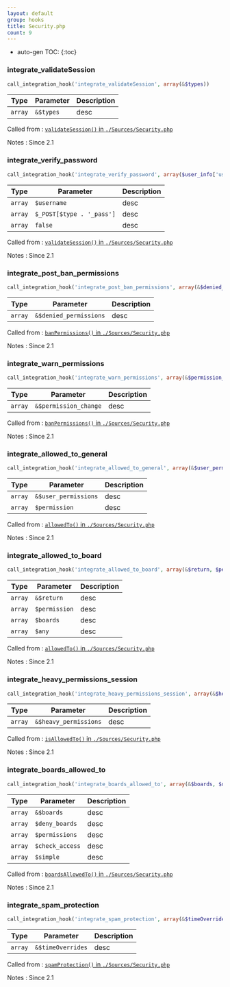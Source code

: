 ```yaml
---
layout: default
group: hooks
title: Security.php
count: 9
---
```

* auto-gen TOC:
{:toc}
### integrate_validateSession

```php
call_integration_hook('integrate_validateSession', array(&$types))
```

Type|Parameter|Description
---|---|---
`array`|`&$types`|desc

Called from
: [`validateSession()` in `./Sources/Security.php`](../docs/security.html#validatesession)

Notes
: Since 2.1

### integrate_verify_password

```php
call_integration_hook('integrate_verify_password', array($user_info['username'], $_POST[$type . '_pass'], false))
```

Type|Parameter|Description
---|---|---
`array`|`$username`|desc
`array`|`$_POST[$type . '_pass']`|desc
`array`|`false`|desc

Called from
: [`validateSession()` in `./Sources/Security.php`](../docs/security.html#validatesession)

Notes
: Since 2.1

### integrate_post_ban_permissions

```php
call_integration_hook('integrate_post_ban_permissions', array(&$denied_permissions))
```

Type|Parameter|Description
---|---|---
`array`|`&$denied_permissions`|desc

Called from
: [`banPermissions()` in `./Sources/Security.php`](../docs/security.html#banpermissions)

Notes
: Since 2.1

### integrate_warn_permissions

```php
call_integration_hook('integrate_warn_permissions', array(&$permission_change))
```

Type|Parameter|Description
---|---|---
`array`|`&$permission_change`|desc

Called from
: [`banPermissions()` in `./Sources/Security.php`](../docs/security.html#banpermissions)

Notes
: Since 2.1

### integrate_allowed_to_general

```php
call_integration_hook('integrate_allowed_to_general', array(&$user_permissions, $permission))
```

Type|Parameter|Description
---|---|---
`array`|`&$user_permissions`|desc
`array`|`$permission`|desc

Called from
: [`allowedTo()` in `./Sources/Security.php`](../docs/security.html#allowedto)

Notes
: Since 2.1

### integrate_allowed_to_board

```php
call_integration_hook('integrate_allowed_to_board', array(&$return, $permission, $boards, $any))
```

Type|Parameter|Description
---|---|---
`array`|`&$return`|desc
`array`|`$permission`|desc
`array`|`$boards`|desc
`array`|`$any`|desc

Called from
: [`allowedTo()` in `./Sources/Security.php`](../docs/security.html#allowedto)

Notes
: Since 2.1

### integrate_heavy_permissions_session

```php
call_integration_hook('integrate_heavy_permissions_session', array(&$heavy_permissions))
```

Type|Parameter|Description
---|---|---
`array`|`&$heavy_permissions`|desc

Called from
: [`isAllowedTo()` in `./Sources/Security.php`](../docs/security.html#isallowedto)

Notes
: Since 2.1

### integrate_boards_allowed_to

```php
call_integration_hook('integrate_boards_allowed_to', array(&$boards, $deny_boards, $permissions, $check_access, $simple))
```

Type|Parameter|Description
---|---|---
`array`|`&$boards`|desc
`array`|`$deny_boards`|desc
`array`|`$permissions`|desc
`array`|`$check_access`|desc
`array`|`$simple`|desc

Called from
: [`boardsAllowedTo()` in `./Sources/Security.php`](../docs/security.html#boardsallowedto)

Notes
: Since 2.1

### integrate_spam_protection

```php
call_integration_hook('integrate_spam_protection', array(&$timeOverrides))
```

Type|Parameter|Description
---|---|---
`array`|`&$timeOverrides`|desc

Called from
: [`spamProtection()` in `./Sources/Security.php`](../docs/security.html#spamprotection)

Notes
: Since 2.1

